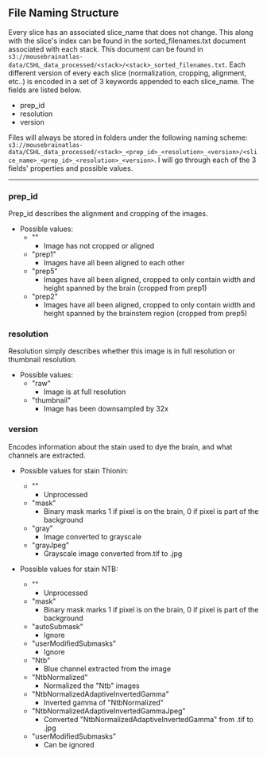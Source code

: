 ## File Naming Structure

Every slice has an associated slice_name that does not change. This along with the slice's index can be found in the sorted_filenames.txt document associated with each stack. This document can be found in `s3://mousebrainatlas-data/CSHL_data_processed/<stack>/<stack>_sorted_filenames.txt`. Each different version of every each slice (normalization, cropping, alignment, etc..) is encoded in a set of 3 keywords appended to each slice_name. The fields are listed below.
- prep_id
- resolution
- version

Files will always be stored in folders under the following naming scheme: `s3://mousebrainatlas-data/CSHL_data_processed/<stack>_<prep_id>_<resolution>_<version>/<slice_name>_<prep_id>_<resolution>_<version>`. I will go through each of the 3 fields' properties and possible values.

---

### prep_id
Prep_id describes the alignment and cropping of the images.

- Possible values:
  - ""
      - Image has not cropped or aligned
  - "prep1"
      - Images have all been aligned to each other
  - "prep5"
      - Images have all been aligned, cropped to only contain width and height spanned by the brain (cropped from prep1)
  - "prep2"
      - Images have all been aligned, cropped to only contain width and height spanned by the brainstem region (cropped from prep5)
  
### resolution
Resolution simply describes whether this image is in full resolution or thumbnail resolution.

- Possible values:
  - "raw"
      - Image is at full resolution
  - "thumbnail"
      - Image has been downsampled by 32x

### version
Encodes information about the stain used to dye the brain, and what channels are extracted.

- Possible values for stain Thionin:
  - ""
      - Unprocessed
  - "mask"
      - Binary mask marks 1 if pixel is on the brain, 0 if pixel is part of the background
  - "gray"
      - Image converted to grayscale
  - "grayJpeg"
      - Grayscale image converted from.tif to .jpg

- Possible values for stain NTB:
  - ""
      - Unprocessed
  - "mask"
      - Binary mask marks 1 if pixel is on the brain, 0 if pixel is part of the background
  - "autoSubmask"
      - Ignore
  - "userModifiedSubmasks"
      - Ignore
  - "Ntb"
      - Blue channel extracted from the image
  - "NtbNormalized"
      - Normalized the "Ntb" images
  - "NtbNormalizedAdaptiveInvertedGamma"
      - Inverted gamma of "NtbNormalized"
  - "NtbNormalizedAdaptiveInvertedGammaJpeg"
      - Converted "NtbNormalizedAdaptiveInvertedGamma" from .tif to .jpg
  - "userModifiedSubmasks"
      - Can be ignored
